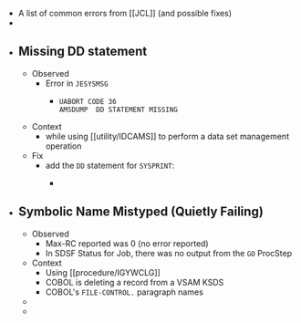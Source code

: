 - A list of common errors from [[JCL]] (and possible fixes)
-
- ## Missing DD statement
	- Observed
		- Error in `JESYSMSG`
			- ```
			  UABORT CODE 36
			  AMSDUMP  DD STATEMENT MISSING
			  ```
	- Context
		- while using [[utility/IDCAMS]] to perform a data set management operation
	- Fix
		- add the `DD` statement for `SYSPRINT`:
			- ```
			  ```
- ## Symbolic Name Mistyped (Quietly Failing)
	- Observed
		- Max-RC reported was 0 (no error reported)
		- In SDSF Status for Job, there was no output from the `GO` ProcStep
	- Context
		- Using [[procedure/IGYWCLG]]
		- COBOL is deleting a record from a VSAM KSDS
		- COBOL's `FILE-CONTROL.` paragraph names
	-
	-